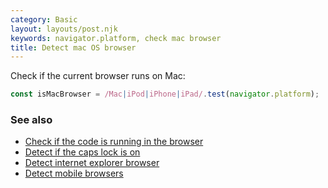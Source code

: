 ```yaml
---
category: Basic
layout: layouts/post.njk
keywords: navigator.platform, check mac browser
title: Detect mac OS browser
---
```


Check if the current browser runs on Mac:

```js
const isMacBrowser = /Mac|iPod|iPhone|iPad/.test(navigator.platform);
```

### See also

-   [Check if the code is running in the browser](/check-if-the-code-is-running-in-the-browser)
-   [Detect if the caps lock is on](/detect-if-the-caps-lock-is-on)
-   [Detect internet explorer browser](/detect-internet-explorer-browser)
-   [Detect mobile browsers](/detect-mobile-browsers)
